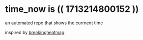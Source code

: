 # time_now is (( 1713214800152 ))

an automated repo that shows the currnent time

inspired by [breakingheatmap](https://github.com/breakingheatmap/breakingheatmap)